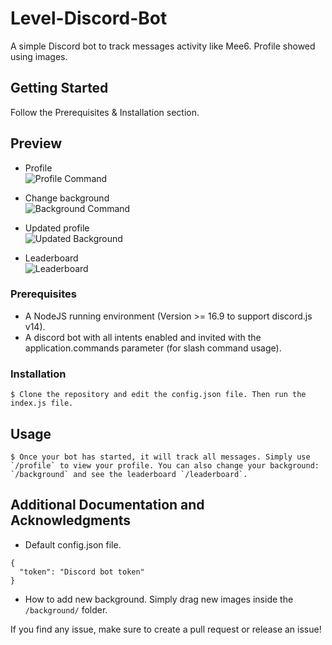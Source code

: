 # Level-Discord-Bot
A simple Discord bot to track messages activity like Mee6. Profile showed using images.

## Getting Started

Follow the Prerequisites & Installation section.

## Preview

* Profile<br />
![Profile Command](https://media.discordapp.net/attachments/1064947006054875269/1065318097428418590/profile.png)

* Change background<br />
![Background Command](https://media.discordapp.net/attachments/1064947006054875269/1065319322618187786/edited.png)

* Updated profile<br />
![Updated Background](https://media.discordapp.net/attachments/1064947006054875269/1065318254781935766/profile.png)

* Leaderboard<br />
![Leaderboard](https://media.discordapp.net/attachments/1064947006054875269/1065319138328850442/AuokZhAwRri8AAAAAElFTkSuQmCC.png)

### Prerequisites

* A NodeJS running environment (Version >= 16.9 to support discord.js v14).
* A discord bot with all intents enabled and invited with the application.commands parameter (for slash command usage).

### Installation

```
$ Clone the repository and edit the config.json file. Then run the index.js file.
```

## Usage

```
$ Once your bot has started, it will track all messages. Simply use `/profile` to view your profile. You can also change your background: `/background` and see the leaderboard `/leaderboard`.
```

## Additional Documentation and Acknowledgments

* Default config.json file.
```
{
  "token": "Discord bot token"
}
```
* How to add new background.
Simply drag new images inside the `/background/` folder.

If you find any issue, make sure to create a pull request or release an issue!
